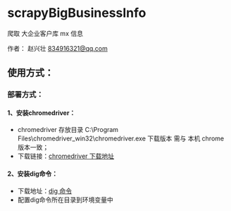 # scrapyBigBusinessInfo
爬取 大企业客户库 mx 信息

作者： 赵兴壮 <834916321@qq.com>

## 使用方式：

### 部署方式：
#### 1、安装chromedriver：
- chromedriver 存放目录 C:\Program Files\chromedriver_win32\chromedriver.exe 下载版本 需与 本机 chrome 版本一致；
- 下载链接：[chromedriver 下载地址](https://chromedriver.chromium.org/downloads)


#### 2、安装dig命令：
- 下载地址：[dig 命令](https://downloads.isc.org/isc/bind9/9.16.26/BIND9.16.26.x64.zip)
- 配置dig命令所在目录到环境变量中
